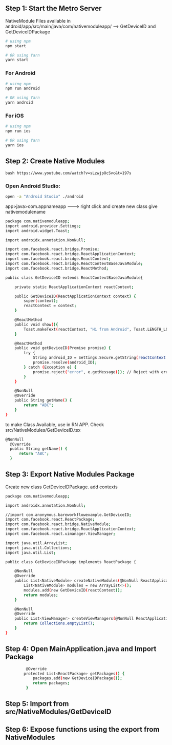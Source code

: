 ## Step 1: Start the Metro Server

NativeModule Files available in android/app/src/main/java/com/nativemoduleapp/ --> GetDeviceID and GetDeviceIDPackage

```bash
# using npm
npm start

# OR using Yarn
yarn start
```

### For Android

```bash
# using npm
npm run android

# OR using Yarn
yarn android
```

### For iOS

```bash
# using npm
npm run ios

# OR using Yarn
yarn ios
```

## Step 2: Create Native Modules

`bash https://www.youtube.com/watch?v=sLzwjpOcSvc&t=197s `

### Open Android Studio:

```bash
open -a "Android Studio" ./android
```

app>java>com.appnameapp ---> right click and create new class
give nativemodulename

```bash
package com.nativemoduleapp;
import android.provider.Settings;
import android.widget.Toast;

import androidx.annotation.NonNull;

import com.facebook.react.bridge.Promise;
import com.facebook.react.bridge.ReactApplicationContext;
import com.facebook.react.bridge.ReactContext;
import com.facebook.react.bridge.ReactContextBaseJavaModule;
import com.facebook.react.bridge.ReactMethod;

public class GetDeviceID extends ReactContextBaseJavaModule{

    private static ReactApplicationContext reactContext;

    public GetDeviceID(ReactApplicationContext context) {
        super(context);
        reactContext = context;
    }

    @ReactMethod
    public void show(){
        Toast.makeText(reactContext, "Hi from Android", Toast.LENGTH_LONG).show();
    }

    @ReactMethod
    public void getDeviceID(Promise promise) {
        try {
            String android_ID = Settings.Secure.getString(reactContext.getContentResolver(), Settings.Secure.ANDROID_ID);
            promise.resolve(android_ID);
        } catch (Exception e) {
            promise.reject("error", e.getMessage()); // Reject with error message
        }
    }

    @NonNull
    @Override
    public String getName() {
        return "ABC";
    }
}

```

to make Class Available, use in RN APP. Check src/NativeModules/GetDeviceID.tsx

```bash
@NonNull
  @Override
  public String getName() {
      return "ABC";
  }
```

## Step 3: Export Native Modules Package

Create new class GetDeviceIDPackage. add contexts

```bash
package com.nativemoduleapp;

import androidx.annotation.NonNull;

//import com.anonymous.bareworkflowexample.GetDeviceID;
import com.facebook.react.ReactPackage;
import com.facebook.react.bridge.NativeModule;
import com.facebook.react.bridge.ReactApplicationContext;
import com.facebook.react.uimanager.ViewManager;

import java.util.ArrayList;
import java.util.Collections;
import java.util.List;

public class GetDeviceIDPackage implements ReactPackage {

    @NonNull
    @Override
    public List<NativeModule> createNativeModules(@NonNull ReactApplicationContext reactContext) {
        List<NativeModule> modules = new ArrayList<>();
        modules.add(new GetDeviceID(reactContext));
        return modules;
    }

    @NonNull
    @Override
    public List<ViewManager> createViewManagers(@NonNull ReactApplicationContext reactContext) {
        return Collections.emptyList();
    }
}

```

## Step 4: Open MainApplication.java and Import Package

```bash
         @Override
        protected List<ReactPackage> getPackages() {
            packages.add(new GetDeviceIDPackage());
            return packages;
         }
```

## Step 5: Import from src/NativeModules/GetDeviceID

## Step 6: Expose functions using the export from NativeModules
